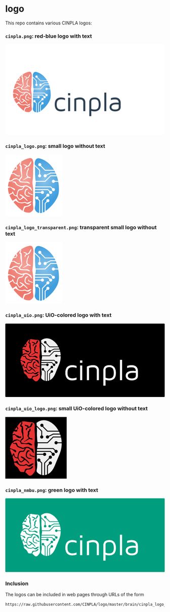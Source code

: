 # logo

This repo contains various CINPLA logos:

### `cinpla.png`: red-blue logo with text
![`cinpla.png`: red-blue logo with text](brain/cinpla.png)

### `cinpla_logo.png`: small logo without text
![`cinpla_logo.png`: small logo without text](brain/cinpla_logo.png)

### `cinpla_logo_transparent.png`: transparent small logo without text
![`cinpla_logo_transparent.png`: transparent small logo without text](brain/cinpla_logo_transparent.png)

### `cinpla_uio.png`: UiO-colored logo with text
![`cinpla_uio.png`: UiO-colored logo with text](brain/cinpla_uio.png)

### `cinpla_uio_logo.png`: small UiO-colored logo without text
![`cinpla_uio_logo.png`: small UiO-colored logo without text](brain/cinpla_uio_logo.png)

### `cinpla_nmbu.png`: green logo with text
![`cinpla_nmbu.png`: green logo with text](brain/cinpla_nmbu.png)

### Inclusion

The logos can be included in web pages through URLs of the form

```
https://raw.githubusercontent.com/CINPLA/logo/master/brain/cinpla_logo_transparent.png
```
